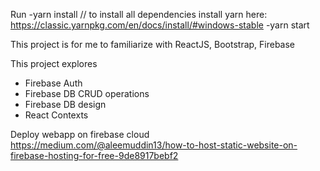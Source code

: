 Run 
-yarn install // to install all dependencies
	install yarn here: https://classic.yarnpkg.com/en/docs/install/#windows-stable
-yarn start

This project is for me to familiarize with ReactJS, Bootstrap, Firebase

This project explores
- Firebase Auth
- Firebase DB CRUD operations
- Firebase DB design
- React Contexts

Deploy webapp on firebase cloud
https://medium.com/@aleemuddin13/how-to-host-static-website-on-firebase-hosting-for-free-9de8917bebf2